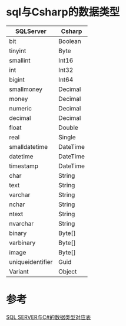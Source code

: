 # sql与Csharp的数据类型

| SQLServer        | Csharp   |
| ---------------- | -------- |
| bit              | Boolean  |
| tinyint          | Byte     |
| smallint         | Int16    |
| int              | Int32    |
| bigint           | Int64    |
| smallmoney       | Decimal  |
| money            | Decimal  |
| numeric          | Decimal  |
| decimal          | Decimal  |
| float            | Double   |
| real             | Single   |
| smalldatetime    | DateTime |
| datetime         | DateTime |
| timestamp        | DateTime |
| char             | String   |
| text             | String   |
| varchar          | String   |
| nchar            | String   |
| ntext            | String   |
| nvarchar         | String   |
| binary           | Byte[]   |
| varbinary        | Byte[]   |
| image            | Byte[]   |
| uniqueidentifier | Guid     |
| Variant          | Object   |

# 参考
[SQL SERVER与C#的数据类型对应表](https://www.cnblogs.com/coce/p/9070961.html)